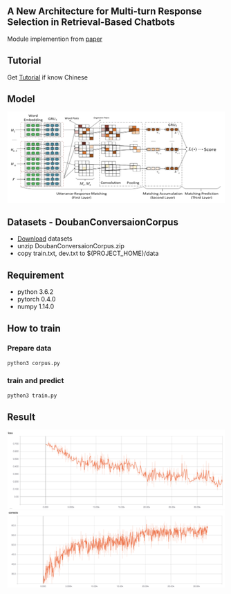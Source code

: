 ## A New Architecture for Multi-turn Response Selection in Retrieval-Based Chatbots
Module implemention from [paper](https://arxiv.org/pdf/1612.01627.pdf)

## Tutorial
Get [Tutorial](https://ne7ermore.github.io/post/retrieval-based-chatbots/) if know Chinese

## Model
<p align="center">
<img src="img/1.png" width="800">
</p>

## Datasets - DoubanConversaionCorpus
* [Download](https://www.dropbox.com/s/90t0qtji9ow20ca/DoubanConversaionCorpus.zip?dl=0) datasets
* unzip DoubanConversaionCorpus.zip
* copy train.txt, dev.txt to $(PROJECT_HOME)/data

## Requirement
* python 3.6.2
* pytorch 0.4.0
* numpy 1.14.0

## How to train

### Prepare data
```
python3 corpus.py
```

### train and predict
```
python3 train.py
```


## Result

<p align="center">
<img src="img/loss.png" width="800">
<img src="img/cor.png" width="800">
</p>
